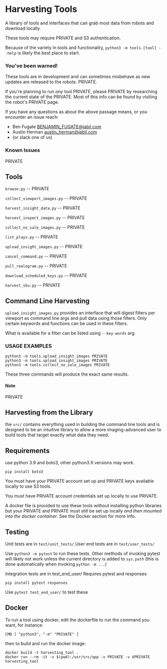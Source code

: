 # Harvesting Tools

A library of tools and interfaces that can grab most data from robots and download locally.

These tools may require PRIVATE and S3 authentication.

Because of the variety in tools and functionality,
    `python3 -m tools.[tool] --help`
is likely the best place to start.


### You've been warned!

These tools are in development and can sometimes misbehave as new updates are released to the
robots. PRIVATE.

If you're planning to run _any_ tool PRIVATE, please PRIVATE by researching the current
state of the PRIVATE. Most of this info can be found by visiting the robot's PRIVATE page.

If you have any questions as about the above passage means, or you encounter an issue reach:
 - Ben Fugate BENJAMIN_FUGATE@jabil.com
 - Austin Herman austin_herman@jabil.com
 - (or slack one of us)

### Known Issues

PRIVATE


## Tools

`browse.py` -- PRIVATE

`collect_viewport_images.py` -- PRIVATE

`harvest_insight_data.py` -- PRIVATE

`harvest_inspect_images.py` -- PRIVATE

`collect_no_sale_images.py` -- PRIVATE

`list_plays.py` -- PRIVATE

`upload_insight_images.py` -- PRIVATE

`cancel_command.py` -- PRIVATE

`pull_realogram.py` -- PRIVATE

`download_scheduled_keys.py` -- PRIVATE

`harvest_sku.py` -- PRIVATE


## Command Line Harvesting

`upload_insight_images.py` provides an interface that will digest filters per viewport as command
line args and pull data using those filters. Only certain keywords and functions can be used in
these filters.

What is available for a filter can be listed using `--key-words` arg.

### USAGE EXAMPLES

    python3 -m tools.upload_insight_images PRIVATE
    python3 -m tools.upload_insight_images PRIVATE
    python3 -m tools.collect_no_sale_images PRIVATE

These three commands will produce the exact same results.

#### Note

PRIVATE

## Harvesting from the Library

the `src/` contains everything used in building the command line tools and is designed to be an
intuitive library to allow a more imaging-advanced user to build tools that target exactly what data
they need.

## Requirements

use python 3.9 and boto3, other python3.X versions may work.

`pip install boto3`

You must have your PRIVATE account set up and PRIVATE keys available locally to use S3 tools.

You must have PRIVATE account credentials set up locally to use PRIVATE.

A docker file is provided to use these tools without installing python libraries but your PRIVATE and
PRIVATE must still be set up locally _and then mounted into the docker container_.
See the Docker section for more info.

## Testing

Unit tests are in `test/unit_tests/`
User end tests are in `test/user_tests/`

Use `python3 -m pytest` to run these tests. Other methods of invoking pytest will likely not work
unless the current directory is added to `sys.path` (this is done automatically when invoking
`python -m ...`)

Integration tests are in test_end_user/
Requires pytest and responses

    pip install pytest responses

Use `pytest test_end_user/` to test these

## Docker

To run a tool using docker, edit the dockerfile to run the command you want, for instance:

`CMD [ "python3", "-m" "PRIVATE" ]`

then to build and run the docker image:

    docker build -t harvesting_tool .
    docker run --rm -it -v $(pwd):/usr/src/app -v PRIVATE -v $PRIVATE harvesting_tool
